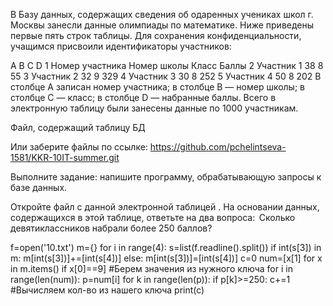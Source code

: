 В Базу данных, содержащих сведения об одаренных учениках школ г. Москвы занесли данные олимпиады по математике. Ниже приведены первые пять строк таблицы. Для сохранения конфиденциальности, учащимся присвоили идентификаторы участников:

A	B	C	D
1	Номер участника	Номер школы	Класс	Баллы
2	Участник 1	38	8	55
3	Участник 2	32	9	329
4	Участник 3	30	8	252
5	Участник 4	50	8	202
В столбце A записан номер участника; в столбце B — номер школы; в столбце C — класс; в столбце D — набранные баллы. Всего в электронную таблицу были занесены данные по 1000 участникам.

Файл, содержащий таблицу БД 

Или заберите файлы по ссылке: https://github.com/pchelintseva-1581/KKR-10IT-summer.git

Выполните задание: напишите программу, обрабатывающую запросы к базе данных.

 Откройте файл с данной электронной таблицей . На основании данных, содержащихся в этой таблице, ответьте на два вопроса:
 Сколько девятиклассников набрали более 250 баллов?

f=open('10.txt')
m={}
for i in range(4):
    s=list(f.readline().split())
    if int(s[3]) in m:
        m[int(s[3])]+=[int(s[4])]
    else:
        m[int(s[3])]=[int(s[4])]
c=0
num=[x[1] for x in m.items() if x[0]==9]
#Берем значения из нужного ключа
for i in range(len(num)):
    p=num[i]
    for k in range(len(p)):
        if p[k]>=250:
            c+=1
            #Вычисляем кол-во из нашего ключа
print(c)
